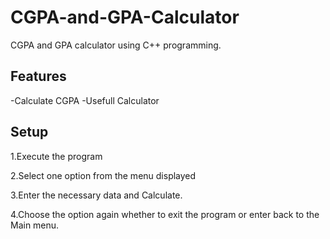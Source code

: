 # CGPA-and-GPA-Calculator
CGPA and GPA calculator using C++ programming.

## Features

-Calculate CGPA
-Usefull Calculator

## Setup

1.Execute the program 

2.Select one option from the menu displayed

3.Enter the necessary data and Calculate.

4.Choose the option again whether to exit the program or enter back to the Main menu.

